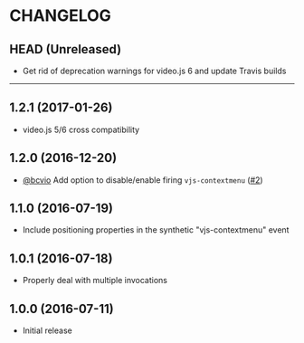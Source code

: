 CHANGELOG
=========

## HEAD (Unreleased)
* Get rid of deprecation warnings for video.js 6 and update Travis builds

--------------------

## 1.2.1 (2017-01-26)
* video.js 5/6 cross compatibility

## 1.2.0 (2016-12-20)
* [@bcvio](https://github.com/bcvio) Add option to disable/enable firing `vjs-contextmenu` ([#2](https://github.com/brightcove/videojs-contextmenu/pull/2))

## 1.1.0 (2016-07-19)
* Include positioning properties in the synthetic "vjs-contextmenu" event

## 1.0.1 (2016-07-18)
* Properly deal with multiple invocations

## 1.0.0 (2016-07-11)
* Initial release

